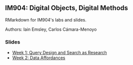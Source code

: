 ## IM904: Digital Objects, Digital Methods

RMarkdown for IM904's labs and slides.

Authors: Iain Emsley, Carlos Cámara-Menoyo

### Slides

* [Week 1: Query Design and Search as Research](https://pages.github.warwick.ac.uk/u2071219/IM904/week1-slides.html#1)
* [Week 2: Data Affordances](https://pages.github.warwick.ac.uk/u2071219/IM904/week2-slides.html#1)
